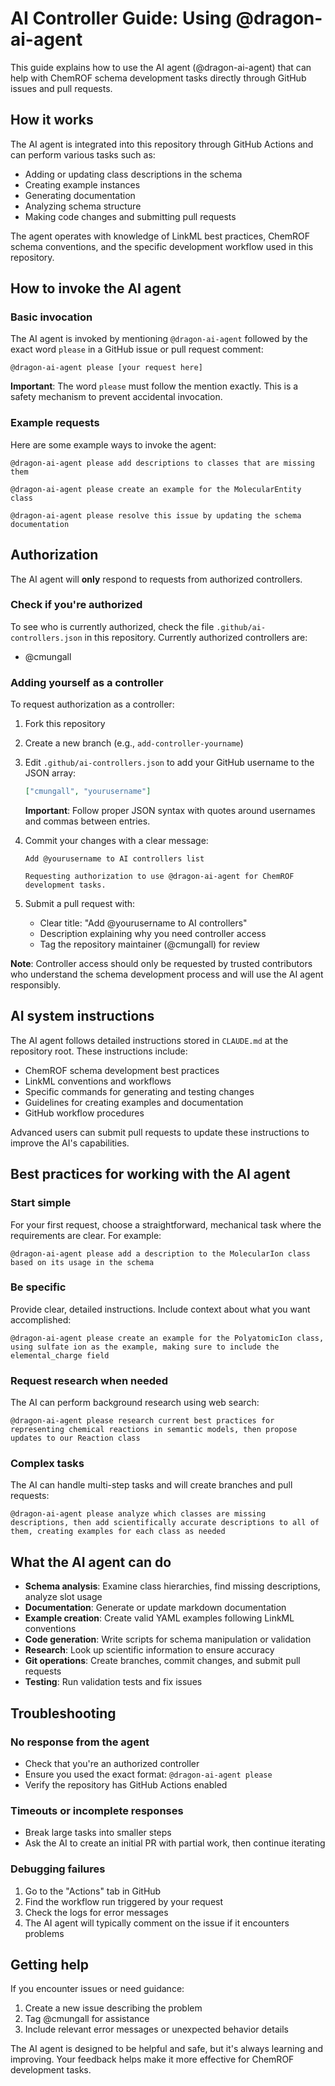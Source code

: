 # AI Controller Guide: Using @dragon-ai-agent

This guide explains how to use the AI agent (@dragon-ai-agent) that can help with ChemROF schema development tasks directly through GitHub issues and pull requests.

## How it works

The AI agent is integrated into this repository through GitHub Actions and can perform various tasks such as:

- Adding or updating class descriptions in the schema
- Creating example instances 
- Generating documentation
- Analyzing schema structure
- Making code changes and submitting pull requests

The agent operates with knowledge of LinkML best practices, ChemROF schema conventions, and the specific development workflow used in this repository.

## How to invoke the AI agent

### Basic invocation

The AI agent is invoked by mentioning `@dragon-ai-agent` followed by the exact word `please` in a GitHub issue or pull request comment:

```
@dragon-ai-agent please [your request here]
```

**Important**: The word `please` must follow the mention exactly. This is a safety mechanism to prevent accidental invocation.

### Example requests

Here are some example ways to invoke the agent:

```
@dragon-ai-agent please add descriptions to classes that are missing them
```

```
@dragon-ai-agent please create an example for the MolecularEntity class
```

```
@dragon-ai-agent please resolve this issue by updating the schema documentation
```

## Authorization

The AI agent will **only** respond to requests from authorized controllers. 

### Check if you're authorized

To see who is currently authorized, check the file `.github/ai-controllers.json` in this repository. Currently authorized controllers are:
- @cmungall

### Adding yourself as a controller

To request authorization as a controller:

1. Fork this repository
2. Create a new branch (e.g., `add-controller-yourname`)
3. Edit `.github/ai-controllers.json` to add your GitHub username to the JSON array:
   
   ```json
   ["cmungall", "yourusername"]
   ```
   
   **Important**: Follow proper JSON syntax with quotes around usernames and commas between entries.

4. Commit your changes with a clear message:
   ```
   Add @yourusername to AI controllers list
   
   Requesting authorization to use @dragon-ai-agent for ChemROF development tasks.
   ```

5. Submit a pull request with:
   - Clear title: "Add @yourusername to AI controllers"
   - Description explaining why you need controller access
   - Tag the repository maintainer (@cmungall) for review

**Note**: Controller access should only be requested by trusted contributors who understand the schema development process and will use the AI agent responsibly.

## AI system instructions

The AI agent follows detailed instructions stored in `CLAUDE.md` at the repository root. These instructions include:

- ChemROF schema development best practices
- LinkML conventions and workflows  
- Specific commands for generating and testing changes
- Guidelines for creating examples and documentation
- GitHub workflow procedures

Advanced users can submit pull requests to update these instructions to improve the AI's capabilities.

## Best practices for working with the AI agent

### Start simple

For your first request, choose a straightforward, mechanical task where the requirements are clear. For example:

```
@dragon-ai-agent please add a description to the MolecularIon class based on its usage in the schema
```

### Be specific

Provide clear, detailed instructions. Include context about what you want accomplished:

```
@dragon-ai-agent please create an example for the PolyatomicIon class, using sulfate ion as the example, making sure to include the elemental_charge field
```

### Request research when needed

The AI can perform background research using web search:

```
@dragon-ai-agent please research current best practices for representing chemical reactions in semantic models, then propose updates to our Reaction class
```

### Complex tasks

The AI can handle multi-step tasks and will create branches and pull requests:

```
@dragon-ai-agent please analyze which classes are missing descriptions, then add scientifically accurate descriptions to all of them, creating examples for each class as needed
```

## What the AI agent can do

- **Schema analysis**: Examine class hierarchies, find missing descriptions, analyze slot usage
- **Documentation**: Generate or update markdown documentation  
- **Example creation**: Create valid YAML examples following LinkML conventions
- **Code generation**: Write scripts for schema manipulation or validation
- **Research**: Look up scientific information to ensure accuracy
- **Git operations**: Create branches, commit changes, and submit pull requests
- **Testing**: Run validation tests and fix issues

## Troubleshooting

### No response from the agent

- Check that you're an authorized controller
- Ensure you used the exact format: `@dragon-ai-agent please`
- Verify the repository has GitHub Actions enabled

### Timeouts or incomplete responses

- Break large tasks into smaller steps
- Ask the AI to create an initial PR with partial work, then continue iterating

### Debugging failures

1. Go to the "Actions" tab in GitHub
2. Find the workflow run triggered by your request  
3. Check the logs for error messages
4. The AI agent will typically comment on the issue if it encounters problems

## Getting help

If you encounter issues or need guidance:

1. Create a new issue describing the problem
2. Tag @cmungall for assistance
3. Include relevant error messages or unexpected behavior details

The AI agent is designed to be helpful and safe, but it's always learning and improving. Your feedback helps make it more effective for ChemROF development tasks.
